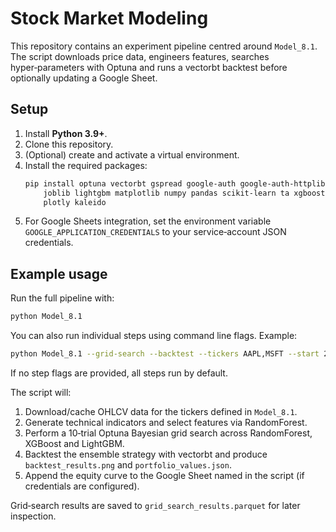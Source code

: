 # Stock Market Modeling

This repository contains an experiment pipeline centred around `Model_8.1`. The script downloads price data, engineers features, searches hyper‑parameters with Optuna and runs a vectorbt backtest before optionally updating a Google Sheet.

## Setup

1. Install **Python 3.9+**.
2. Clone this repository.
3. (Optional) create and activate a virtual environment.
4. Install the required packages:
   ```bash
   pip install optuna vectorbt gspread google-auth google-auth-httplib2 backoff \
       joblib lightgbm matplotlib numpy pandas scikit-learn ta xgboost yfinance \
       plotly kaleido
   ```
5. For Google Sheets integration, set the environment variable
   `GOOGLE_APPLICATION_CREDENTIALS` to your service‑account JSON credentials.

## Example usage

Run the full pipeline with:

```bash
python Model_8.1
```

You can also run individual steps using command line flags. Example:

```bash
python Model_8.1 --grid-search --backtest --tickers AAPL,MSFT --start 2020-01-01 --end 2023-01-01
```

If no step flags are provided, all steps run by default.

The script will:

1. Download/cache OHLCV data for the tickers defined in `Model_8.1`.
2. Generate technical indicators and select features via RandomForest.
3. Perform a 10‑trial Optuna Bayesian grid search across RandomForest, XGBoost and LightGBM.
4. Backtest the ensemble strategy with vectorbt and produce `backtest_results.png`
   and `portfolio_values.json`.
5. Append the equity curve to the Google Sheet named in the script (if credentials
   are configured).

Grid‑search results are saved to `grid_search_results.parquet` for later inspection.

